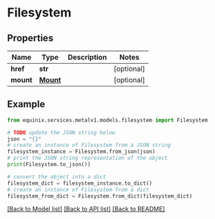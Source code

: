 # Filesystem


## Properties

Name | Type | Description | Notes
------------ | ------------- | ------------- | -------------
**href** | **str** |  | [optional] 
**mount** | [**Mount**](Mount.md) |  | [optional] 

## Example

```python
from equinix.services.metalv1.models.filesystem import Filesystem

# TODO update the JSON string below
json = "{}"
# create an instance of Filesystem from a JSON string
filesystem_instance = Filesystem.from_json(json)
# print the JSON string representation of the object
print(Filesystem.to_json())

# convert the object into a dict
filesystem_dict = filesystem_instance.to_dict()
# create an instance of Filesystem from a dict
filesystem_from_dict = Filesystem.from_dict(filesystem_dict)
```
[[Back to Model list]](../README.md#documentation-for-models) [[Back to API list]](../README.md#documentation-for-api-endpoints) [[Back to README]](../README.md)


